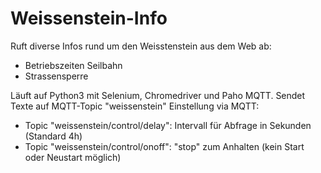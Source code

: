 # Weissenstein-Info

Ruft diverse Infos rund um den Weisstenstein aus dem Web ab:
- Betriebszeiten Seilbahn
- Strassensperre

Läuft auf Python3 mit Selenium, Chromedriver und Paho MQTT.
Sendet Texte auf MQTT-Topic "weissenstein"
Einstellung via MQTT:
- Topic "weissenstein/control/delay": Intervall für Abfrage in Sekunden (Standard 4h)
- Topic "weissenstein/control/onoff": "stop" zum Anhalten (kein Start oder Neustart möglich)
